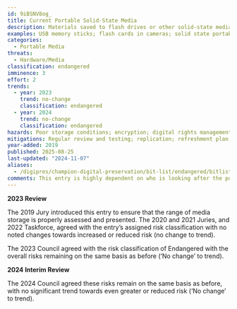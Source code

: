 ```yaml
---
id: 9iBSNV8og_
title: Current Portable Solid-State Media
description: Materials saved to flash drives or other solid-state media in the last five years where the reader devices are still supported and can be integrated easily into hardware infrastructure.
examples: USB memory sticks; flash cards in cameras; solid state portable hard disks.
categories:
  - Portable Media
threats:
  - Hardware/Media
classification: endangered
imminence: 3
effort: 2
trends:
  - year: 2023
    trend: no-change
    classification: endangered
  - year: 2024
    trend: no-change
    classification: endangered
hazards: Poor storage conditions; encryption; digital rights management; uncertainty over IPR or the presence of orphaned works; lack of replication; lack of documentation; lack of periodic testing; lack of refreshment pathway; lack of access to readers; out of manufacturer warranty or no warranty; storage in paper files.
mitigations: Regular review and testing; replication; refreshment plan; comprehensive documentation; high quality storage; regular maintenance of readers; multiple readers available.
year-added: 2019
published: 2025-08-25
last-updated: "2024-11-07"
aliases:
  - /digipres/champion-digital-preservation/bit-list/endangered/bitlist-current-portable-solid-state-media
comments: This entry is highly dependent on who is looking after the portable media but made more difficult over time. The lack of granularity in the definition means that only general advice can be offered, such as to refresh media. In time, it may yet be more useful to split all storage media (maybe 100 items long) with an indication of how long these can be expected to last. In many cases, specialists can recover obsolete media, but the cost of employing them can become an aggravating condition.
---
```

**2023 Review**

The 2019 Jury introduced this entry to ensure that the range of media storage is properly assessed and presented. The 2020 and 2021 Juries, and 2022 Taskforce, agreed with the entry’s assigned risk classification with no noted changes towards increased or reduced risk (no change to trend).

The 2023 Council agreed with the risk classification of Endangered with the overall risks remaining on the same basis as before (‘No change’ to trend).

**2024 Interim Review**

The 2024 Council agreed these risks remain on the same basis as before, with no significant trend towards even greater or reduced risk (‘No change’ to trend).
